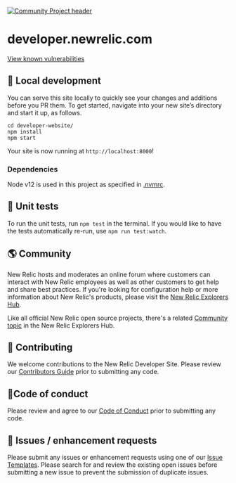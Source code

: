 [![Community Project header](https://github.com/newrelic/open-source-office/raw/master/examples/categories/images/Community_Project.png)](https://github.com/newrelic/open-source-office/blob/master/examples/categories/index.md#category-community-project)

# developer.newrelic.com

[View known vulnerabilities](https://snyk.io/test/github/newrelic/developer-website)

## 🚀 Local development

You can serve this site locally to quickly see your changes and additions before you PR them. To get started, navigate into your new site’s directory and start it up, as follows.

```shell
cd developer-website/
npm install
npm start
```

Your site is now running at `http://localhost:8000`!

### Dependencies

Node v12 is used in this project as specified in [.nvmrc](https://github.com/newrelic/developer-website/blob/master/.nvmrc).

## 📝 Unit tests

To run the unit tests, run `npm test` in the terminal. If you would like to
have the tests automatically re-run, use `npm run test:watch`.

## 🌎 Community

New Relic hosts and moderates an online forum where customers can interact with
New Relic employees as well as other customers to get help and share best practices.
If you're looking for configuration help or more information about New Relic's
products, please visit the [New Relic Explorers Hub](https://discuss.newrelic.com/).

Like all official New Relic open source projects, there's a related
[Community topic](https://discuss.newrelic.com/t/developer-newrelic-com/108069)
in the New Relic Explorers Hub.

## 🚧 Contributing

We welcome contributions to the New Relic Developer Site. Please review our
[Contributors Guide](CONTRIBUTING.md) prior to submitting any code.

## 🚦Code of conduct

Please review and agree to our [Code of Conduct](CODE_OF_CONDUCT.md) prior to submitting any code.

## 🐛 Issues / enhancement requests

Please submit any issues or enhancement requests using one of our
[Issue Templates](https://github.com/newrelic/developer-website/issues/new/choose).
Please search for and review the existing open issues before submitting a new
issue to prevent the submission of duplicate issues.
